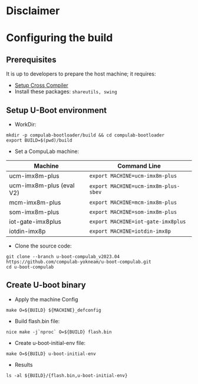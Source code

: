 # Disclaimer

# Configuring the build

## Prerequisites
It is up to developers to prepare the host machine; it requires:

* [Setup Cross Compiler](https://github.com/compulab-yokneam/meta-bsp-imx8mp/blob/kirkstone/Documentation/toolchain.md#linaro-toolchain-how-to)
* Install these packages: ``shareutils, swing``


## Setup U-Boot environment

* WorkDir:
```
mkdir -p compulab-bootloader/build && cd compulab-bootloader
export BUILD=$(pwd)/build
```

* Set a CompuLab machine:

| Machine | Command Line |
|---|---|
|ucm-imx8m-plus|```export MACHINE=ucm-imx8m-plus```|
|ucm-imx8m-plus (eval V2)|```export MACHINE=ucm-imx8m-plus-sbev```|
|mcm-imx8m-plus|```export MACHINE=mcm-imx8m-plus```|
|som-imx8m-plus|```export MACHINE=som-imx8m-plus```|
|iot-gate-imx8plus|```export MACHINE=iot-gate-imx8plus```|
|iotdin-imx8p|```export MACHINE=iotdin-imx8p```|

* Clone the source code:
```
git clone --branch u-boot-compulab_v2023.04 https://github.com/compulab-yokneam/u-boot-compulab.git
cd u-boot-compulab
```

## Create U-boot binary

* Apply the machine Config
```
make O=${BUILD} ${MACHINE}_defconfig
```

* Build flash.bin file:
```
nice make -j`nproc` O=${BUILD} flash.bin
```

* Create u-boot-initial-env file:
```
make O=${BUILD} u-boot-initial-env
```

* Results
```
ls -al ${BUILD}/{flash.bin,u-boot-initial-env}
```

